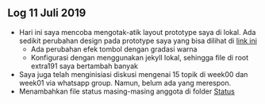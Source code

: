 Log 11 Juli 2019
---
* Hari ini saya mencoba mengotak-atik layout prototype saya di lokal. Ada sedikit perubahan design pada prototype saya yang bisa dilihat di [link ini](https://seedsider.github.io/extra191/)
  * Ada perubahan efek tombol dengan gradasi warna
  * Konfigurasi dengan menggunakan jekyll lokal, sehingga file di root extra191 saya bertambah banyak
* Saya juga telah menginisiasi diskusi mengenai 15 topik di week00 dan week01 via whatsapp group. Namun, belum ada yang merespon.
* Menambahkan file status masing-masing anggota di folder [Status](https://github.com/SeedSider/extra191/tree/master/SandBox/SeedSider/Status)
